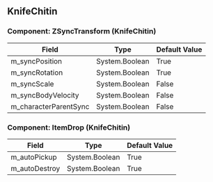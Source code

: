 ## KnifeChitin

### Component: ZSyncTransform (KnifeChitin)

|Field|Type|Default Value|
|-----|----|-------------|
|m_syncPosition|System.Boolean|True|
|m_syncRotation|System.Boolean|True|
|m_syncScale|System.Boolean|False|
|m_syncBodyVelocity|System.Boolean|False|
|m_characterParentSync|System.Boolean|False|

### Component: ItemDrop (KnifeChitin)

|Field|Type|Default Value|
|-----|----|-------------|
|m_autoPickup|System.Boolean|True|
|m_autoDestroy|System.Boolean|True|


